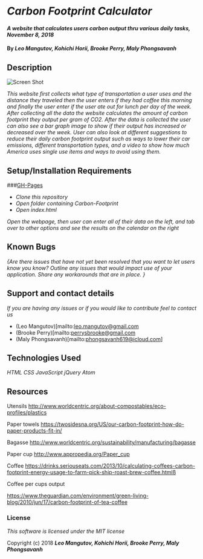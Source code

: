 # _Carbon Footprint Calculator_

#### _A website that calculates users carbon output thru various daily tasks, November 8, 2018_

#### By _**Leo Mangutov, Kohichi Horii, Brooke Perry, Maly Phongsavanh**_

## Description

![Screen Shot](img/screenshot.png "Screenshot of Webpage")

_This website first collects what type of transportation a user uses and the distance they traveled then the user enters if they had coffee this morning and finally the user enter if the user ate out for lunch per day of the week. After collecting all the data the website calculates the amount of carbon footprint they output per gram of CO2. After the data is collected the user can also see a bar graph image to show if their output has increased or decreased over the week. User can also look at different suggestions to reduce their daily carbon footprint output such as ways to lower their car emissions, different transportation types, and a video to show how much America uses single use items and ways to avoid using them._


## Setup/Installation Requirements

###[GH-Pages](https://mangutov89.github.io/carbon-footprint/)

* _Clone this repository_
* _Open folder containing Carbon-Footprint_
* _Open index.html_

_Open the webpage, then user can enter all of their data on the left, and tab over to other options and see the results on the calendar on the right_

## Known Bugs

_{Are there issues that have not yet been resolved that you want to let users know you know?  Outline any issues that would impact use of your application.  Share any workarounds that are in place. }_

## Support and contact details

_If you are having any issues or if you would like to contribute feel to contact us_
 * (Leo Mangutov)[mailto:leo.mangutov@gmail.com
 * (Brooke Perry)[mailto:perrysbrooke@gmail.com
 * (Maly Phongsavanh)[mailto:phongsavanh619@icloud.com]

## Technologies Used

_HTML_
_CSS_
_JavaScript_
_jQuery_
_Atom_

## Resources

Utensils
http://www.worldcentric.org/about-compostables/eco-profiles/plastics

Paper towels
https://twosidesna.org/US/our-carbon-footprint-how-do-paper-products-fit-in/

Bagasse
http://www.worldcentric.org/sustainability/manufacturing/bagasse

Paper cup
http://www.appropedia.org/Paper_cup

Coffee
https://drinks.seriouseats.com/2013/10/calculating-coffees-carbon-footprint-energy-usage-to-farm-pick-ship-roast-brew-coffee.htmlß

Coffee per cups output

https://www.theguardian.com/environment/green-living-blog/2010/jun/17/carbon-footprint-of-tea-coffee

### License

*This software is licensed under the MIT license*

Copyright (c) 2018 **_Leo Mangutov, Kohichi Horii, Brooke Perry, Maly Phongsavanh_**
